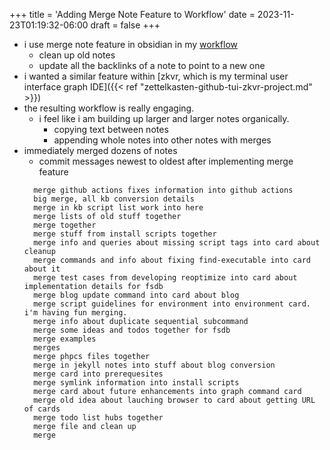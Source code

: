+++
title = 'Adding Merge Note Feature to Workflow'
date = 2023-11-23T01:19:32-06:00
draft = false
+++

- i use merge note feature in obsidian in my [workflow](https://github.com/nicholas-long/environment/blob/main/zet/20221008061845/README.md)
  - clean up old notes
  - update all the backlinks of a note to point to a new one
- i wanted a similar feature within [zkvr, which is my terminal user interface graph IDE]({{< ref "zettelkasten-github-tui-zkvr-project.md" >}})
- the resulting workflow is really engaging.
  - i feel like i am building up larger and larger notes organically.
    - copying text between notes
    - appending whole notes into other notes with merges
- immediately merged dozens of notes
  - commit messages newest to oldest after implementing merge feature
  ```
    merge github actions fixes information into github actions
    big merge, all kb conversion details
    merge in kb script list work into here
    merge lists of old stuff together
    merge together
    merge stuff from install scripts together
    merge info and queries about missing script tags into card about cleanup
    merge commands and info about fixing find-executable into card about it
    merge test cases from developing reoptimize into card about implementation details for fsdb
    merge blog update command into card about blog
    merge script guidelines for environment into environment card. i'm having fun merging.
    merge info about duplicate sequential subcommand
    merge some ideas and todos together for fsdb
    merge examples
    merges
    merge phpcs files together
    merge in jekyll notes into stuff about blog conversion
    merge card into prerequesites
    merge symlink information into install scripts
    merge card about future enhancements into graph command card
    merge old idea about lauching browser to card about getting URL of cards
    merge todo list hubs together
    merge file and clean up
    merge
  ```
